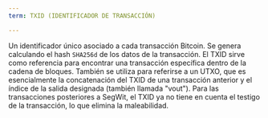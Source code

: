 ```yaml
---
term: TXID (IDENTIFICADOR DE TRANSACCIÓN)

---
```

Un identificador único asociado a cada transacción Bitcoin. Se genera calculando el hash `SHA256d` de los datos de la transacción. El TXID sirve como referencia para encontrar una transacción específica dentro de la cadena de bloques. También se utiliza para referirse a un UTXO, que es esencialmente la concatenación del TXID de una transacción anterior y el índice de la salida designada (también llamada "vout"). Para las transacciones posteriores a SegWit, el TXID ya no tiene en cuenta el testigo de la transacción, lo que elimina la maleabilidad.